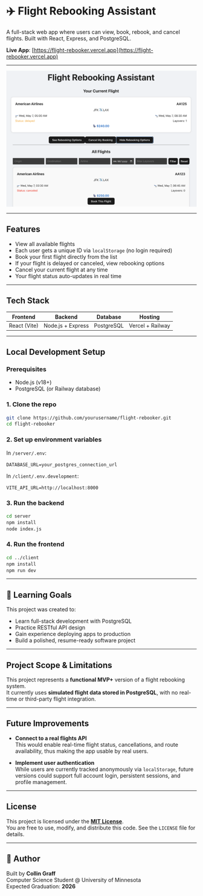 # ✈️ Flight Rebooking Assistant

A full-stack web app where users can view, book, rebook, and cancel flights. Built with React, Express, and PostgreSQL.

**Live App**: [https://flight-rebooker.vercel.app](https://flight-rebooker.vercel.app)

---

![Flight UI](./client/public/images/UI.png)

---

## Features

- View all available flights
- Each user gets a unique ID via `localStorage` (no login required)
- Book your first flight directly from the list
- If your flight is delayed or canceled, view rebooking options
- Cancel your current flight at any time
- Your flight status auto-updates in real time

---

## Tech Stack

| Frontend      | Backend           | Database      | Hosting           |
|---------------|------------------|----------------|--------------------|
| React (Vite)  | Node.js + Express | PostgreSQL     | Vercel + Railway   |

---

## Local Development Setup

### Prerequisites

- Node.js (v18+)
- PostgreSQL (or Railway database)

### 1. Clone the repo

```bash
git clone https://github.com/yourusername/flight-rebooker.git
cd flight-rebooker
```

### 2. Set up environment variables

In `/server/.env`:

```env
DATABASE_URL=your_postgres_connection_url
```

In `/client/.env.development`:

```env
VITE_API_URL=http://localhost:8000
```

### 3. Run the backend

```bash
cd server
npm install
node index.js
```

### 4. Run the frontend

```bash
cd ../client
npm install
npm run dev
```

---

## 🧠 Learning Goals

This project was created to:
- Learn full-stack development with PostgreSQL
- Practice RESTful API design
- Gain experience deploying apps to production
- Build a polished, resume-ready software project

---

## Project Scope & Limitations

This project represents a **functional MVP+** version of a flight rebooking system.  
It currently uses **simulated flight data stored in PostgreSQL**, with no real-time or third-party flight integration.

---

## Future Improvements

- **Connect to a real flights API**  
  This would enable real-time flight status, cancellations, and route availability, thus making the app usable by real users.

- **Implement user authentication**  
  While users are currently tracked anonymously via `localStorage`, future versions could support full account login, persistent sessions, and profile management.

---

## License

This project is licensed under the **[MIT License](LICENSE)**.  
You are free to use, modify, and distribute this code. See the `LICENSE` file for details.

---

## 👋 Author

Built by **Collin Graff**  
Computer Science Student @ University of Minnesota  
Expected Graduation: **2026**
